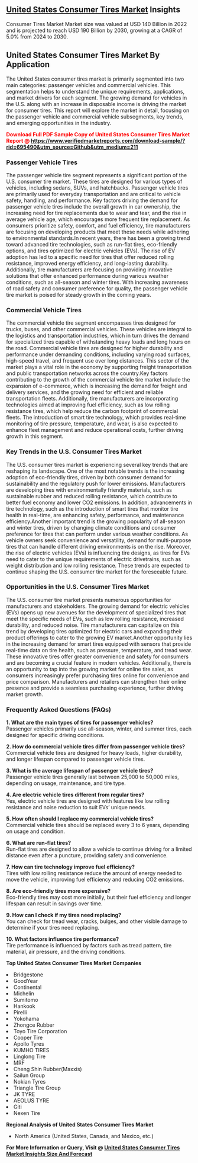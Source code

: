 <h2><a href="https://www.verifiedmarketreports.com/download-sample/?rid=695490&amp;utm_source=Github&amp;utm_medium=211" target="_blank">United States Consumer Tires Market</a> Insights</h2><p>Consumer Tires Market Market size was valued at USD 140 Billion in 2022 and is projected to reach USD 190 Billion by 2030, growing at a CAGR of 5.0% from 2024 to 2030.</p><p><h2>United States Consumer Tires Market By Application</h2>The United States consumer tires market is primarily segmented into two main categories: passenger vehicles and commercial vehicles. This segmentation helps to understand the unique requirements, applications, and market drivers for each segment. The growing demand for vehicles in the U.S. along with an increase in disposable income is driving the market for consumer tires. This report will explore the market in detail, focusing on the passenger vehicle and commercial vehicle subsegments, key trends, and emerging opportunities in the industry.<p><strong><p><span class=""><span style="color: #ff0000;"><strong>Download Full PDF Sample Copy of United States Consumer Tires Market Report</strong> @ </span><a href="https://www.verifiedmarketreports.com/download-sample/?rid=695490&amp;utm_source=Github&amp;utm_medium=211" target="_blank">https://www.verifiedmarketreports.com/download-sample/?rid=695490&amp;utm_source=Github&amp;utm_medium=211</a></span></p></strong></p><h3>Passenger Vehicle Tires</h3>The passenger vehicle tire segment represents a significant portion of the U.S. consumer tire market. These tires are designed for various types of vehicles, including sedans, SUVs, and hatchbacks. Passenger vehicle tires are primarily used for everyday transportation and are critical to vehicle safety, handling, and performance. Key factors driving the demand for passenger vehicle tires include the overall growth in car ownership, the increasing need for tire replacements due to wear and tear, and the rise in average vehicle age, which encourages more frequent tire replacement. As consumers prioritize safety, comfort, and fuel efficiency, tire manufacturers are focusing on developing products that meet these needs while adhering to environmental standards.In recent years, there has been a growing trend toward advanced tire technologies, such as run-flat tires, eco-friendly options, and tires optimized for electric vehicles (EVs). The rise of EV adoption has led to a specific need for tires that offer reduced rolling resistance, improved energy efficiency, and long-lasting durability. Additionally, tire manufacturers are focusing on providing innovative solutions that offer enhanced performance during various weather conditions, such as all-season and winter tires. With increasing awareness of road safety and consumer preference for quality, the passenger vehicle tire market is poised for steady growth in the coming years.<h3>Commercial Vehicle Tires</h3>The commercial vehicle tire segment encompasses tires designed for trucks, buses, and other commercial vehicles. These vehicles are integral to the logistics and transportation industries, which in turn drives the demand for specialized tires capable of withstanding heavy loads and long hours on the road. Commercial vehicle tires are designed for higher durability and performance under demanding conditions, including varying road surfaces, high-speed travel, and frequent use over long distances. This sector of the market plays a vital role in the economy by supporting freight transportation and public transportation networks across the country.Key factors contributing to the growth of the commercial vehicle tire market include the expansion of e-commerce, which is increasing the demand for freight and delivery services, and the growing need for efficient and reliable transportation fleets. Additionally, tire manufacturers are incorporating technologies aimed at improving fuel efficiency, such as low rolling resistance tires, which help reduce the carbon footprint of commercial fleets. The introduction of smart tire technology, which provides real-time monitoring of tire pressure, temperature, and wear, is also expected to enhance fleet management and reduce operational costs, further driving growth in this segment.<h3>Key Trends in the U.S. Consumer Tires Market</h3>The U.S. consumer tires market is experiencing several key trends that are reshaping its landscape. One of the most notable trends is the increasing adoption of eco-friendly tires, driven by both consumer demand for sustainability and the regulatory push for lower emissions. Manufacturers are developing tires with environmentally friendly materials, such as sustainable rubber and reduced rolling resistance, which contribute to better fuel economy and lower CO2 emissions. In addition, advancements in tire technology, such as the introduction of smart tires that monitor tire health in real-time, are enhancing safety, performance, and maintenance efficiency.Another important trend is the growing popularity of all-season and winter tires, driven by changing climate conditions and consumer preference for tires that can perform under various weather conditions. As vehicle owners seek convenience and versatility, demand for multi-purpose tires that can handle different driving environments is on the rise. Moreover, the rise of electric vehicles (EVs) is influencing tire designs, as tires for EVs need to cater to the unique requirements of electric drivetrains, such as weight distribution and low rolling resistance. These trends are expected to continue shaping the U.S. consumer tire market for the foreseeable future.<h3>Opportunities in the U.S. Consumer Tires Market</h3>The U.S. consumer tire market presents numerous opportunities for manufacturers and stakeholders. The growing demand for electric vehicles (EVs) opens up new avenues for the development of specialized tires that meet the specific needs of EVs, such as low rolling resistance, increased durability, and reduced noise. Tire manufacturers can capitalize on this trend by developing tires optimized for electric cars and expanding their product offerings to cater to the growing EV market.Another opportunity lies in the increasing demand for smart tires equipped with sensors that provide real-time data on tire health, such as pressure, temperature, and tread wear. These innovative tires offer greater convenience and safety for consumers and are becoming a crucial feature in modern vehicles. Additionally, there is an opportunity to tap into the growing market for online tire sales, as consumers increasingly prefer purchasing tires online for convenience and price comparison. Manufacturers and retailers can strengthen their online presence and provide a seamless purchasing experience, further driving market growth.<h3>Frequently Asked Questions (FAQs)</h3><p><strong>1. What are the main types of tires for passenger vehicles?</strong><br> Passenger vehicles primarily use all-season, winter, and summer tires, each designed for specific driving conditions.</p><p><strong>2. How do commercial vehicle tires differ from passenger vehicle tires?</strong><br> Commercial vehicle tires are designed for heavy loads, higher durability, and longer lifespan compared to passenger vehicle tires.</p><p><strong>3. What is the average lifespan of passenger vehicle tires?</strong><br> Passenger vehicle tires generally last between 25,000 to 50,000 miles, depending on usage, maintenance, and tire type.</p><p><strong>4. Are electric vehicle tires different from regular tires?</strong><br> Yes, electric vehicle tires are designed with features like low rolling resistance and noise reduction to suit EVs’ unique needs.</p><p><strong>5. How often should I replace my commercial vehicle tires?</strong><br> Commercial vehicle tires should be replaced every 3 to 6 years, depending on usage and condition.</p><p><strong>6. What are run-flat tires?</strong><br> Run-flat tires are designed to allow a vehicle to continue driving for a limited distance even after a puncture, providing safety and convenience.</p><p><strong>7. How can tire technology improve fuel efficiency?</strong><br> Tires with low rolling resistance reduce the amount of energy needed to move the vehicle, improving fuel efficiency and reducing CO2 emissions.</p><p><strong>8. Are eco-friendly tires more expensive?</strong><br> Eco-friendly tires may cost more initially, but their fuel efficiency and longer lifespan can result in savings over time.</p><p><strong>9. How can I check if my tires need replacing?</strong><br> You can check for tread wear, cracks, bulges, and other visible damage to determine if your tires need replacing.</p><p><strong>10. What factors influence tire performance?</strong><br> Tire performance is influenced by factors such as tread pattern, tire material, air pressure, and the driving conditions.</p></p><p><strong>Top United States Consumer Tires Market Companies</strong></p><div data-test-id=""><p><li>Bridgestone</li><li> GoodYear</li><li> Continental</li><li> Michelin</li><li> Sumitomo</li><li> Hankook</li><li> Pirelli</li><li> Yokohama</li><li> Zhongce Rubber</li><li> Toyo Tire Corporation</li><li> Cooper Tire</li><li> Apollo Tyres</li><li> KUMHO TIRES</li><li> Linglong Tire</li><li> MRF</li><li> Cheng Shin Rubber(Maxxis)</li><li> Sailun Group</li><li> Nokian Tyres</li><li> Triangle Tire Group</li><li> JK TYRE</li><li> AEOLUS TYRE</li><li> Giti</li><li> Nexen Tire</li></p><div><strong>Regional Analysis of&nbsp;United States Consumer Tires Market</strong></div><ul><li dir="ltr"><p dir="ltr">North America&nbsp;(United States, Canada, and Mexico, etc.)</p></li></ul><p><strong>For More Information or Query, Visit @&nbsp;</strong><strong><a href="https://www.verifiedmarketreports.com/product/consumer-tires-market/?utm_source=Github&amp;utm_medium=211" target="_blank">United States Consumer Tires Market Insights Size And Forecast</a></strong></p></div>
